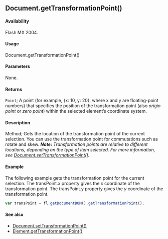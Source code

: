 ## Document.getTransformationPoint()

#### Availability

Flash MX 2004.

#### Usage

Document.getTransformationPoint()

#### Parameters

None.

#### Returns

`Point`; A point (for example, {x: 10, y: 20}, where x and y are floating-point numbers) that specifies the position of the transformation point (also *origin point* or *zero point*) within the selected element’s coordinate system.

#### Description

Method; Gets the location of the transformation point of the current selection. You can use the transformation point for commutations such as rotate and skew.
***Note:** Transformation points are relative to different locations, depending on the type of item selected. For more information, see [Document.setTransformationPoint()](../Document_object/Document9939.md).*

#### Example

The following example gets the transformation point for the current selection. The transPoint.x property gives the *x* coordinate of the transformation point. The transPoint.y property gives the *y* coordinate of the transformation point.

```javascript
var transPoint = fl.getDocumentDOM().getTransformationPoint();
```

#### See also

- [Document.setTransformationPoint()](../Document_object/Document9939.md)
- [Element.getTransformationPoint()](../Element_object/Element4.md)
